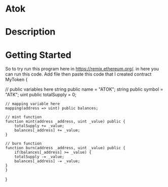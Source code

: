 # Atok

# Description

# Getting Started
So to try run this program here in https://remix.ethereum.org/. in here you can run this code. Add file then paste this code that I created
      contract MyToken {

   //  public variables here
    string public name = "ATOK";
    string public symbol = "ATK";
    uint public totalSupply = 0;

    // mapping variable here
    mapping(address => uint) public balances;

    // mint function
    function mint(address _address, uint _value) public {
        totalSupply += _value;
        balances[_address] += _value;
    }

    // burn function
    function burn(address _address, uint _value) public {
        if(balances[_address] >= _value) {
        totalSupply -= _value;
        balances[_address] -= _value;
    }
    }
}
